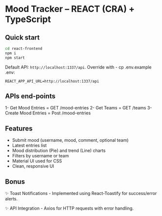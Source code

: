 
# Mood Tracker – REACT (CRA) + TypeScript

## Quick start
```bash
cd react-frontend
npm i
npm start
```
Default API: `http://localhost:1337/api`. Override with - cp .env.example .env:
```
REACT_APP_API_URL=http://localhost:1337/api
```
## APIs end-points
1- Get Mood Entries = GET /mood-entries
2- Get Teams = GET /teams
3- Create Mood Entries = Post /mood-entries

## Features
- Submit mood (username, mood, comment, optional team)
- Latest entries list
- Mood distribution (Pie) and trend (Line) charts
- Filters by username or team
- Material UI used for CSS
- Clean, responsive UI

## Bonus
✨ Toast Notifications
    - Implemented using React-Toastify for success/error alerts.

✨ API Integration
    - Axios for HTTP requests with error handling.
